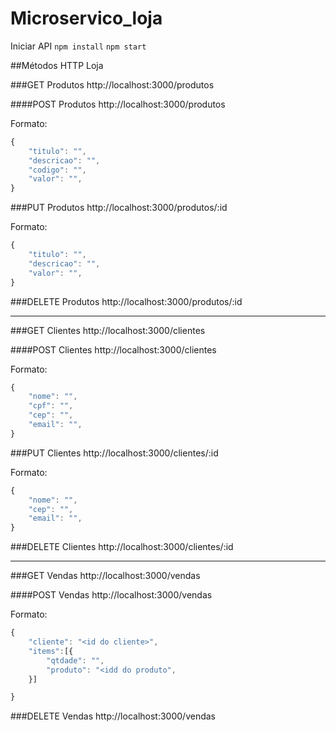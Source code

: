 # Microservico_loja

Iniciar API
`npm install`
`npm start`

##Métodos HTTP Loja

###GET Produtos
http://localhost:3000/produtos

####POST Produtos
http://localhost:3000/produtos

Formato:

```javascript
{
	"titulo": "",
	"descricao": "",
	"codigo": "",
	"valor": "",
}
```

###PUT Produtos
http://localhost:3000/produtos/:id

Formato:

```javascript
{
	"titulo": "",
	"descricao": "",
	"valor": "",
}
```

###DELETE Produtos
http://localhost:3000/produtos/:id

---

###GET Clientes
http://localhost:3000/clientes

####POST Clientes
http://localhost:3000/clientes

Formato:

```javascript
{
	"nome": "",
	"cpf": "",
	"cep": "",
	"email": "",
}
```

###PUT Clientes
http://localhost:3000/clientes/:id

Formato:

```javascript
{
	"nome": "",
	"cep": "",
	"email": "",
}
```

###DELETE Clientes
http://localhost:3000/clientes/:id

---

###GET Vendas
http://localhost:3000/vendas

####POST Vendas
http://localhost:3000/vendas

Formato:

```javascript
{
	"cliente": "<id do cliente>",
	"items":[{
		"qtdade": "",
		"produto": "<idd do produto",
	}]

}
```

###DELETE Vendas
http://localhost:3000/vendas
